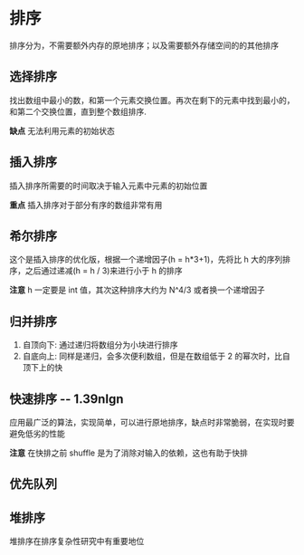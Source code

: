 # 排序

排序分为，不需要额外内存的原地排序；以及需要额外存储空间的的其他排序

## 选择排序

找出数组中最小的数，和第一个元素交换位置。再次在剩下的元素中找到最小的，和第二个交换位置，直到整个数组排序.

**缺点** 无法利用元素的初始状态

## 插入排序

插入排序所需要的时间取决于输入元素中元素的初始位置

**重点** 插入排序对于部分有序的数组非常有用

## 希尔排序

这个是插入排序的优化版，根据一个递增因子(h = h\*3+1)，先将比 h 大的序列排序，之后通过递减(h = h / 3)来进行小于 h 的排序

**注意** h 一定要是 int 值，其次这种排序大约为 N^4/3 或者换一个递增因子

## 归并排序

1.  自顶向下: 通过递归将数组分为小块进行排序
2.  自底向上: 同样是递归，会多次便利数组，但是在数组低于 2 的幂次时，比自顶下上的快

## 快速排序 -- 1.39nlgn

应用最广泛的算法，实现简单，可以进行原地排序，缺点时非常脆弱，在实现时要避免低劣的性能

**注意** 在快排之前 shuffle 是为了消除对输入的依赖，这也有助于快排

## 优先队列

## 堆排序

堆排序在排序复杂性研究中有重要地位
